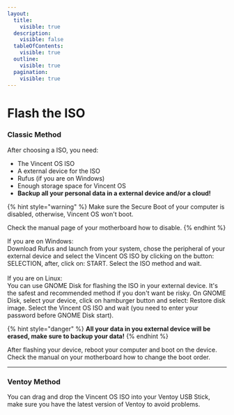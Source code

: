 ```yaml
---
layout:
  title:
    visible: true
  description:
    visible: false
  tableOfContents:
    visible: true
  outline:
    visible: true
  pagination:
    visible: true
---
```


# Flash the ISO

### Classic Method

After choosing a ISO, you need:

* The Vincent OS ISO
* A external device for the ISO
* Rufus (if you are on Windows)
* Enough storage space for Vincent OS
* **Backup all your personal data in a external device and/or a cloud!**

{% hint style="warning" %}
Make sure the Secure Boot of your computer is disabled, otherwise, Vincent OS won't boot.

Check the manual page of your motherboard how to disable.
{% endhint %}

If you are on Windows:\
Download Rufus and launch from your system, chose the peripheral of your external device and select the Vincent OS ISO by clicking on the button: SELECTION, after, click on: START. Select the ISO method and wait.\
\
If you are on Linux:\
You can use GNOME Disk for flashing the ISO in your external device. It's the safest and recommended method if you don't want be risky. On GNOME Disk, select your device, click on hamburger button and select: Restore disk image. Select the Vincent OS ISO and wait (you need to enter your password before GNOME Disk start).

{% hint style="danger" %}
**All your data in you external device will be erased, make sure to backup your data!**
{% endhint %}

After flashing your device, reboot your computer and boot on the device. Check the manual on your motherboard how to change the boot order.

***

### Ventoy Method

You can drag and drop the Vincent OS ISO into your Ventoy USB Stick, make sure you have the latest version of Ventoy to avoid problems.
